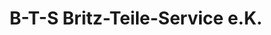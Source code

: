 ---
title: "B-T-S Britz-Teile-Service e.K."
url: /euskirchen/b-t-s-britz-teile-service-e-k/
shop: Autoteile
---